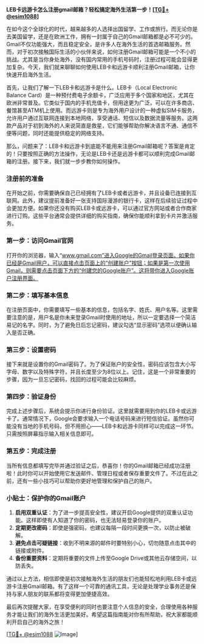 **LEB卡远游卡怎么注册gmail邮箱？轻松搞定海外生活第一步！[[TG💪+ @esim1088](https://t.me/s/esim1088)]**

在如今这个全球化的时代，越来越多的人选择出国留学、工作或旅行。而无论你是去美国留学，还是在欧洲工作，拥有一封属于自己的Gmail邮箱都是必不可少的。Gmail不仅功能强大，而且稳定安全，是许多人在海外生活的首选邮箱服务。然而，对于初次接触国际生活的小伙伴来说，如何注册Gmail邮箱可能是一个不小的挑战。尤其是当你身处海外，没有国内常用的手机号码时，注册过程可能会显得更加复杂。今天，我们就来聊聊如何使用LEB卡和远游卡顺利注册Gmail邮箱，让你快速开启海外生活。

首先，让我们了解一下LEB卡和远游卡是什么。LEB卡（Local Electronic Balance Card）是一种预付费电子余额卡，广泛应用于多个国家和地区，尤其在欧洲非常普及。它类似于国内的手机充值卡，但用途更为广泛，可以在许多商店、餐馆甚至ATM机上使用。而远游卡则是专为海外用户设计的一种虚拟SIM卡服务，允许用户通过互联网连接到本地网络，享受通话、短信以及数据流量等服务。这两款产品对于初到海外的人来说简直是救星，它们能够帮助你解决语言不通、通信不便等问题，同时还能提供稳定的网络支持。

那么，问题来了：LEB卡和远游卡到底能不能用来注册Gmail邮箱呢？答案是肯定的！只要按照正确的方法操作，无论是LEB卡还是远游卡都可以顺利完成Gmail邮箱的注册。接下来，我们就一步步教你如何操作。

### 注册前的准备

在开始之前，你需要确保自己已经拥有了LEB卡或者远游卡，并且设备已连接到互联网。此外，建议提前准备好一张支持国际漫游的银行卡，这样在后续验证过程中会更加方便。如果你还没有购买LEB卡或远游卡，可以通过官方网站或者合作商家进行订购。这些平台通常会提供详细的购买指南，确保你能顺利拿到卡片并激活服务。

### 第一步：访问Gmail官网

打开你的浏览器，输入“www.gmail.com”进入Google的Gmail登录页面。如果你已经是Gmail用户，可以直接点击页面上的“创建账户”按钮；如果是第一次使用Gmail，则需要点击页面下方的“创建您的Google账户”。这将带你进入Google账户注册界面。

### 第二步：填写基本信息

在注册页面中，你需要填写一些基本的信息，包括名字、姓氏、用户名等。这里需要注意的是，用户名是你未来登录Gmail时使用的地址，所以一定要选择一个简洁易记的名字。同时，为了避免日后忘记密码，建议勾选“显示密码”选项以便确认输入是否正确。

### 第三步：设置密码

接下来就是设置你的Gmail密码了。为了保证账户的安全性，密码应该包含大小写字母、数字以及特殊字符，并且长度至少为8位以上。记住，这是一个非常重要的步骤，因为一旦忘记密码，找回的过程可能会比较麻烦。

### 第四步：验证身份

完成上述步骤后，系统会提示你进行身份验证。这里就需要用到你的LEB卡或远游卡了。通常情况下，Google会要求输入一个电话号码来进行短信验证。虽然你可能没有当地的手机号码，但不用担心——LEB卡和远游卡同样可以完成这一环节。只需按照屏幕指示输入相关信息即可。

### 第五步：完成注册

当所有信息都填写完毕并通过验证之后，恭喜你！你的Gmail邮箱已经成功注册啦！此时你可以开始使用它发送邮件、管理日程或者保存重要文件了。不过在此之前，还有一些小技巧可以帮助你更好地管理和保护自己的账户。

### 小贴士：保护你的Gmail账户

1. **启用双重认证**：为了进一步提高安全性，建议开启Google提供的双重认证功能。这样即使有人知道了你的密码，也无法轻易登录你的账户。
2. **定期更改密码**：即使是强密码，也建议每隔一段时间更换一次，以防止被破解。
3. **避免点击可疑链接**：收到不明来源的邮件时要特别小心，切勿随意点击其中的链接或附件。
4. **备份重要资料**：定期将重要的文件上传至Google Drive或其他云存储空间，以防丢失。

通过以上方法，相信即使是初次接触海外生活的朋友们也能轻松地利用LEB卡或远游卡注册Gmail邮箱。有了这样一个可靠的通讯工具，无论是处理学业事务还是保持与家人朋友的联系都将变得更加便捷高效。

最后再次提醒大家，在享受便利的同时也要注意个人信息的安全，合理使用各种服务才能让我们的海外生活更加美好。希望这篇指南能对你有所帮助，祝大家都能顺利开启自己的海外之旅！

[[TG💪+ @esim1088](https://t.me/s/esim1088) ![Image](https://i.postimg.cc/4NQfJmqS/Snipaste-2025-05-13-00-14-12.png)]